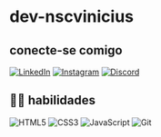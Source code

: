 # dev-nscvinicius  

 ## conecte-se comigo
 [![LinkedIn](https://img.shields.io/badge/LinkedIn-cac59b?style=for-the-badge&logo=linkedin&logoColor=0E76A8)](https://www.linkedin.com/in/SEUUSERNAME/)
 [![Instagram](https://img.shields.io/badge/Instagram-000?style=for-the-badge&logo=instagram)](https://www.instagram.com/SEUUSERNAME/)
 [![Discord](https://img.shields.io/badge/Github-000?style=for-the-badge&logo=github)](https://www.github.com/in/SEUUSERNAME/)
 
 ## 👩‍💻 habilidades
 ![HTML5](https://img.shields.io/badge/HTML5-000?style=for-the-badge&logo=html5)
![CSS3](https://img.shields.io/badge/CSS3-000?style=for-the-badge&logo=css3&logoColor=264CE4)
![JavaScript](https://img.shields.io/badge/JavaScript-000?style=for-the-badge&logo=javascript)
![Git](https://img.shields.io/badge/Git-000?style=for-the-badge&logo=git)

